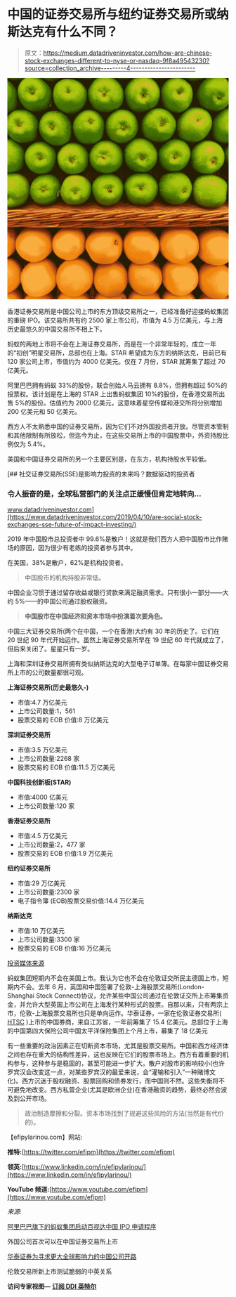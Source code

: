 # 中国的证券交易所与纽约证券交易所或纳斯达克有什么不同？

> 原文：<https://medium.datadriveninvestor.com/how-are-chinese-stock-exchanges-different-to-nyse-or-nasdaq-9f8a49543230?source=collection_archive---------4----------------------->

![](img/eaf176752eca4be2bc632bc2e25a7bf3.png)

香港证券交易所是中国公司上市的东方顶级交易所之一，已经准备好迎接蚂蚁集团的重磅 IPO。该交易所共有约 2500 家上市公司，市值为 4.5 万亿美元，与上海历史最悠久的中国交易所不相上下。

蚂蚁的两地上市将不会在上海证券交易所，而是在一个非常年轻的，成立一年的“初创”明星交易所，总部也在上海。STAR 希望成为东方的纳斯达克，目前已有 120 家公司上市，市值约为 4000 亿美元。仅在 7 月份，STAR 就筹集了超过 70 亿美元。

阿里巴巴拥有蚂蚁 33%的股份，联合创始人马云拥有 8.8%，但拥有超过 50%的投票权。该计划是在上海的 STAR 上出售蚂蚁集团 10%的股份，在香港交易所出售 5%的股份。估值约为 2000 亿美元，这意味着星空传媒和港交所将分别增加 200 亿美元和 50 亿美元。

西方人不太熟悉中国的证券交易所，因为它们不对外国投资者开放。尽管资本管制和其他限制有所放松，但迄今为止，在这些交易所上市的中国股票中，外资持股比例仅为 5.4%。

美国和中国证券交易所的另一个主要区别是，在东方，机构持股水平较低。

[](https://www.datadriveninvestor.com/2019/04/10/are-social-stock-exchanges-sse-future-of-impact-investing/) [## 社交证券交易所(SSE)是影响力投资的未来吗？数据驱动的投资者

### 令人振奋的是，全球私营部门的关注点正缓慢但肯定地转向…

www.datadriveninvestor.com](https://www.datadriveninvestor.com/2019/04/10/are-social-stock-exchanges-sse-future-of-impact-investing/) 

2019 年中国股市总投资者中 99.6%是散户！这就是我们西方人把中国股市比作赌场的原因，因为很少有老练的投资者参与其中。

在美国，38%是散户，62%是机构投资者。

> 中国股市的机构持股非常低。

中国企业习惯于通过留存收益或银行贷款来满足融资需求。只有很小一部分——大约 5%——的中国公司通过股权融资。

> **中国股市在中国经济和资本市场中扮演着次要角色。**

中国三大证券交易所(两个在中国，一个在香港)大约有 30 年的历史了。它们在 20 世纪 90 年代开始运作。虽然上海证券交易所早在 19 世纪 60 年代就成立了，但后来关闭了。星星只有一岁。

上海和深圳证券交易所拥有类似纳斯达克的大型电子订单簿。在每家中国证券交易所上市的公司数量都很可观。

**上海证券交易所(历史最悠久-)**

*   市值:4.7 万亿美元
*   上市公司数量:1，561
*   股票交易的 EOB 价值:8 万亿美元

**深圳证券交易所**

*   市值:3.5 万亿美元
*   上市公司数量:2268 家
*   股票交易的 EOB 价值:11.5 万亿美元

**中国科技创新板(STAR)**

*   市值:4000 亿美元
*   上市公司数量:120 家

**香港证券交易所**

*   市值:4.5 万亿美元
*   上市公司数量:2，477 家
*   股票交易的 EOB 价值:1.9 万亿美元

**纽约证券交易所**

*   市值:29 万亿美元
*   上市公司数量:2300 家
*   电子指令簿 (EOB)股票交易价值:14.4 万亿美元

**纳斯达克**

*   市值:10 万亿美元
*   上市公司数量:3300 家
*   股票交易的 EOB 价值:16 万亿美元

[投资媒体来源](https://www.investopedia.com/articles/investing/092415/chinas-stock-markets-vs-us-stock-markets.asp)

蚂蚁集团短期内不会在美国上市。我认为它也不会在伦敦证交所民主德国上市，短期内不会。去年 6 月，英国和中国签署了伦敦-上海股票交易所(London-Shanghai Stock Connect)协议，允许某些中国公司通过在伦敦证交所上市筹集资金，并允许大型英国上市公司在上海发行某种形式的股票。自那以来，只有两宗上市，伦敦-上海股票交易所也只是单向运作。华泰证券，一家在伦敦证券交易所( [HTSC](https://www.lse.co.uk/SharePrice.asp?shareprice=HTSC&share=Huatai-Secs) )上市的中国券商，来自江苏省，一年前筹集了 15.4 亿美元。总部位于上海的中国第四大保险公司中国太平洋保险集团上个月上市，募集了 18 亿美元

有一些重要的政治因素正在切断资本市场，尤其是股票交易所。中国和西方经济体之间也存在重大的结构性差异，这也反映在它们的股票市场上。西方有着重要的机构参与，这种参与是稳固的，甚至可能进一步扩大。散户对股市的影响较小(也许罗宾汉会改变这一点，对某些罗宾汉的最爱来说，会“灌输和引入”一种赌博文化)。西方沉迷于股权融资、股票回购和债券发行，而中国则不然。这些失衡将不可避免地改变。西方私营企业(尤其是欧洲企业)在香港融资的趋势，最终必然会波及到公开市场。

> 政治制造摩擦和分裂。资本市场找到了规避这些风险的方法(当然是有代价的)。

【efipylarinou.com】网站:

**推特:**[https://twitter.com/efipm](https://twitter.com/efipm)

**领英:**[https://www.linkedin.com/in/efipylarinou/](https://www.linkedin.com/in/efipylarinou/)

**YouTube 频道:**[https://www.youtube.com/efipm](https://www.youtube.com/efipm)

*来源:*

[阿里巴巴旗下的蚂蚁集团启动百视达中国 IPO 申请程序](https://finance.yahoo.com/news/alibaba-ant-group-starts-filing-090043800.html?soc_src=social-sh&soc_trk=tw)

外国公司首次可以在中国证券交易所上市

[华泰证券为寻求更大全球影响力的中国公司开路](https://www.scmp.com/business/companies/article/3015157/london-calling-huatai-securities-blazes-trail-chinese-companies?utm_source=Twitter&utm_medium=share_widget&utm_campaign=3015157)

伦敦交易所新上市测试脆弱的中英关系

**访问专家视图—** [**订阅 DDI 英特尔**](https://datadriveninvestor.com/ddi-intel)
